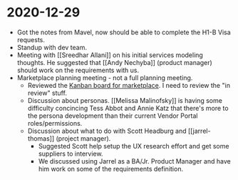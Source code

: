 # 2020-12-29

* Got the notes from Mavel, now should be able to complete the H1-B Visa requests.
* Standup with dev team.
* Meeting with [[Sreedhar Allani]] on his initial services modeling thoughts. He suggested that [[Andy Nechyba]] (product manager) should work on the requirements with us.
* Marketplace planning meeting - not a full planning meeting.
  * Reviewed the [Kanban board for marketplace](https://officedepot.atlassian.net/secure/RapidBoard.jspa?projectKey=ODNA&rapidView=1107). I need to review the "in review" stuff.
  * Discussion about personas. [[Melissa Malinofsky]] is having some difficulty concincing Tess Abbot and Annie Katz that there's more to the persona development than their current Vendor Portal roles/permissions.
  * Discussion about what to do with Scott Headburg and [[jarrel-thomas]] (project manager). 
    * Suggested Scott help setup the UX research effort and get some suppliers to interview.
    * We discussed using Jarrel as a BA/Jr. Product Manager and have him work on some of the requirements definition.
